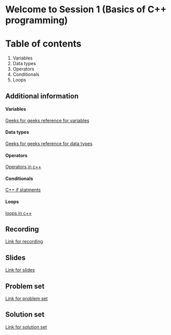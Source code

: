 # Welcome to Session 1 (Basics of C++ programming)

# Table of contents

 1. Variables
 2. Data types
 3. Operators
 4. Conditionals
 5. Loops


## Additional information

#### Variables
[Geeks for geeks reference for variables](https://www.geeksforgeeks.org/variables-in-c/)
#### Data types
[Geeks for geeks reference for data types](https://www.geeksforgeeks.org/c-data-types/)
#### Operators
[Operators in c++](https://www.tutorialspoint.com/cplusplus/cpp_operators.htm)
#### Conditionals
[C++ if statments](https://www.w3schools.com/cpp/cpp_conditions.asp)
#### Loops
[loops in c++](https://www.dotnettricks.com/learn/cpp/loop-statements-for-do-while-examples)

## Recording
[Link for recording](https://drive.google.com/file/d/1QR6qgui_Xpv535AV0V4jjkJeDpYDsHRF/view?usp=sharing)
## Slides
[Link for slides](https://docs.google.com/presentation/d/1viqAUg0yzKX6Gks-Nli_N8aXRPIQq22CStXhSvOkSx0/edit?usp=sharing)
## Problem set
[Link for problem set](https://docs.google.com/document/d/1m0bhe-PNuHzkqeuuhmSTIgKVVtBaB6SgoQdHJ-ZQtyI/edit?usp=sharing)
## Solution set
[Link for solution set](https://docs.google.com/document/d/1iSPUuBdX0Kdv4ba8SYaqqaWwiFGDJSg0O7qEb_7en2o/edit?usp=sharing)
